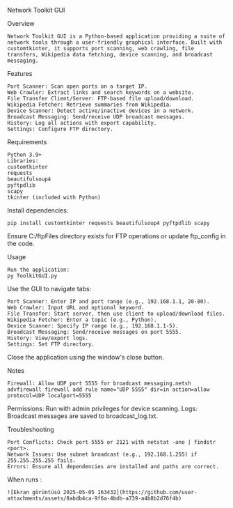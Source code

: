 Network Toolkit GUI


Overview

    Network Toolkit GUI is a Python-based application providing a suite of network tools through a user-friendly graphical interface. Built with customtkinter, it supports port scanning, web crawling, file transfers, Wikipedia data fetching, device scanning, and broadcast messaging.
    
Features

    Port Scanner: Scan open ports on a target IP.
    Web Crawler: Extract links and search keywords on a website.
    File Transfer Client/Server: FTP-based file upload/download.
    Wikipedia Fetcher: Retrieve summaries from Wikipedia.
    Device Scanner: Detect active/inactive devices in a network.
    Broadcast Messaging: Send/receive UDP broadcast messages.
    History: Log all actions with export capability.
    Settings: Configure FTP directory.

Requirements

    Python 3.9+
    Libraries:
    customtkinter
    requests
    beautifulsoup4
    pyftpdlib
    scapy
    tkinter (included with Python)

Install dependencies:

    pip install customtkinter requests beautifulsoup4 pyftpdlib scapy


Ensure C:/ftpFiles directory exists for FTP operations or update ftp_config in the code.

Usage

    Run the application:
    py ToolkitGUI.py

Use the GUI to navigate tabs:

    Port Scanner: Enter IP and port range (e.g., 192.168.1.1, 20-80).
    Web Crawler: Input URL and optional keyword.
    File Transfer: Start server, then use client to upload/download files.
    Wikipedia Fetcher: Enter a topic (e.g., Python).
    Device Scanner: Specify IP range (e.g., 192.168.1.1-5).
    Broadcast Messaging: Send/receive messages on port 5555.
    History: View/export logs.
    Settings: Set FTP directory.

Close the application using the window's close button.

Notes

    Firewall: Allow UDP port 5555 for broadcast messaging.netsh advfirewall firewall add rule name="UDP 5555" dir=in action=allow protocol=UDP localport=5555


Permissions: Run with admin privileges for device scanning.
Logs: Broadcast messages are saved to broadcast_log.txt.

Troubleshooting

    Port Conflicts: Check port 5555 or 2121 with netstat -ano | findstr <port>.
    Network Issues: Use subnet broadcast (e.g., 192.168.1.255) if 255.255.255.255 fails.
    Errors: Ensure all dependencies are installed and paths are correct.


When runs :

    ![Ekran görüntüsü 2025-05-05 163432](https://github.com/user-attachments/assets/8abdb4ca-9f6a-4bdb-a739-a4b8b2d76f4b)


